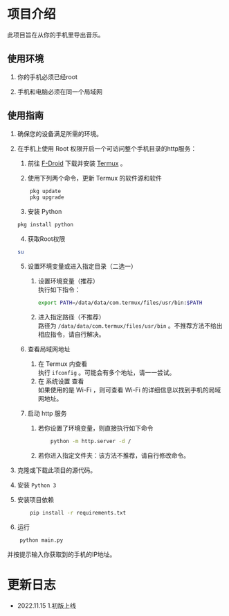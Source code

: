 # 项目介绍
此项目旨在从你的手机里导出音乐。
## 使用环境
1. 你的手机必须已经root
    
2. 手机和电脑必须在同一个局域网

## 使用指南

1. 确保您的设备满足所需的环境。

2. 在手机上使用 Root 权限开启一个可访问整个手机目录的http服务：

    1. 前往 [F-Droid](https://f-droid.org/) 下载并安装 [Termux](https://f-droid.org/zh_Hans/packages/com.termux/) 。

    2. 使用下列两个命令，更新 Termux 的软件源和软件  
    ```bash
        pkg update
        pkg upgrade
    ```

    3. 安装 Python  
    ```bash
    pkg install python
    ```

    4. 获取Root权限  
    ```bash
    su
    ```

    5. 设置环境变量或进入指定目录（二选一）  
        1. 设置环境变量（推荐）  
            执行如下指令：  
            ```bash
            export PATH=/data/data/com.termux/files/usr/bin:$PATH
            ```
        2. 进入指定路径（不推荐）  
            路径为 `/data/data/com.termux/files/usr/bin` 。不推荐方法不给出相应指令，请自行解决。

    6. 查看局域网地址  
        1. 在 Termux 内查看  
            执行 `ifconfig` 。可能会有多个地址，请一一尝试。  
        2. 在 系统设置 查看  
            如果使用的是 Wi-Fi ，则可查看 Wi-Fi 的详细信息以找到手机的局域网地址。  
    7. 启动 http 服务  
        1. 若你设置了环境变量，则直接执行如下命令  
            ```bash
                python -m http.server -d /
            ```
        2. 若你进入指定文件夹：该方法不推荐，请自行修改命令。  

3. 克隆或下载此项目的源代码。

4. 安装 `Python 3`
    
5. 安装项目依赖
    ```bash
        pip install -r requirements.txt
    ```
    
6. 运行
```bash
    python main.py
```
并按提示输入你获取到的手机的IP地址。  

# 更新日志

 - 2022.11.15
    1.初版上线